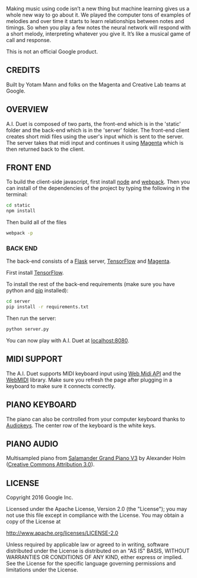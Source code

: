 Making music using code isn’t a new thing but machine learning gives us a whole new way to go about it. We played the computer tons of examples of melodies and over time it starts to learn relationships between notes and timings. So when you play a few notes the neural network will respond with a short melody, interpreting whatever you give it. It’s like a musical game of call and response. 

This is not an official Google product.

## CREDITS

Built by Yotam Mann and folks on the Magenta and Creative Lab teams at Google.

## OVERVIEW

A.I. Duet is composed of two parts, the front-end which is in the 'static' folder and the back-end which is in the 'server' folder. The front-end client creates short midi files using the user's input which is sent to the server. The server takes that midi input and continues it using [Magenta](https://github.com/tensorflow/magenta) which is then returned back to the client. 

## FRONT END

To build the client-side javascript, first install [node](https://nodejs.org) and [webpack](https://webpack.github.io/). Then you can install of the dependencies of the project by typing the following in the terminal: 

```bash
cd static
npm install
```

Then build all of the files

```bash
webpack -p
```

### BACK END

The back-end consists of a [Flask](http://flask.pocoo.org/) server, [TensorFlow](https://www.tensorflow.org/) and [Magenta](https://github.com/tensorflow/magenta). 

First install [TensorFlow](https://www.tensorflow.org/versions/master/get_started/os_setup.html). 

To install the rest of the back-end requirements (make sure you have python and [pip](https://pip.pypa.io/en/stable/installing/) installed):

```bash
cd server
pip install -r requirements.txt
```

Then run the server:

```bash
python server.py
```

You can now play with A.I. Duet at [localhost:8080](http://localhost:8080).

## MIDI SUPPORT

The A.I. Duet supports MIDI keyboard input using [Web Midi API](https://webaudio.github.io/web-midi-api/) and the [WebMIDI](https://github.com/cotejp/webmidi) library. Make sure you refresh the page after plugging in a keyboard to make sure it connects correctly. 

## PIANO KEYBOARD

The piano can also be controlled from your computer keyboard thanks to [Audiokeys](https://github.com/kylestetz/AudioKeys). The center row of the keyboard is the white keys.

## PIANO AUDIO

Multisampled piano from [Salamander Grand Piano V3](https://archive.org/details/SalamanderGrandPianoV3) by Alexander Holm ([Creative Commons Attribution 3.0](https://creativecommons.org/licenses/by/3.0/)).

## LICENSE

Copyright 2016 Google Inc.

Licensed under the Apache License, Version 2.0 (the "License");
you may not use this file except in compliance with the License.
You may obtain a copy of the License at

http://www.apache.org/licenses/LICENSE-2.0

Unless required by applicable law or agreed to in writing, software
distributed under the License is distributed on an "AS IS" BASIS,
WITHOUT WARRANTIES OR CONDITIONS OF ANY KIND, either express or implied.
See the License for the specific language governing permissions and
limitations under the License.